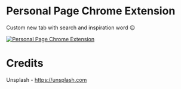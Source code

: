 # Personal Page Chrome Extension

Custom new tab with search and inspiration word 😉

[![Personal Page Chrome Extension](https://github.com/PJijin/personal-page-chrome/blob/master/preview.png?raw=true "Personal Page Chrome Extension")]()


# Credits

Unsplash - https://unsplash.com
